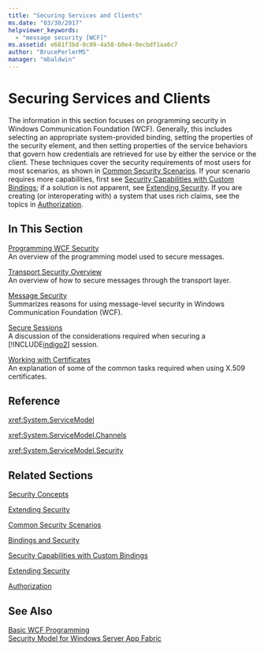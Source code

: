```yaml
---
title: "Securing Services and Clients"
ms.date: "03/30/2017"
helpviewer_keywords: 
  - "message security [WCF]"
ms.assetid: e681f3bd-0c09-4a58-b0e4-0ecbdf1aa6c7
author: "BrucePerlerMS"
manager: "mbaldwin"
---
```

# Securing Services and Clients
The information in this section focuses on programming security in Windows Communication Foundation (WCF). Generally, this includes selecting an appropriate system-provided binding, setting the properties of the security element, and then setting properties of the service behaviors that govern how credentials are retrieved for use by either the service or the client. These techniques cover the security requirements of most users for most scenarios, as shown in [Common Security Scenarios](../../../../docs/framework/wcf/feature-details/common-security-scenarios.md). If your scenario requires more capabilities, first see [Security Capabilities with Custom Bindings](../../../../docs/framework/wcf/feature-details/security-capabilities-with-custom-bindings.md); if a solution is not apparent, see [Extending Security](../../../../docs/framework/wcf/extending/extending-security.md). If you are creating (or interoperating with) a system that uses rich claims, see the topics in [Authorization](../../../../docs/framework/wcf/feature-details/authorization-in-wcf.md).  
  
## In This Section  
 [Programming WCF Security](../../../../docs/framework/wcf/feature-details/programming-wcf-security.md)  
 An overview of the programming model used to secure messages.  
  
 [Transport Security Overview](../../../../docs/framework/wcf/feature-details/transport-security-overview.md)  
 An overview of how to secure messages through the transport layer.  
  
 [Message Security](../../../../docs/framework/wcf/feature-details/message-security-in-wcf.md)  
 Summarizes reasons for using message-level security in Windows Communication Foundation (WCF).  
  
 [Secure Sessions](../../../../docs/framework/wcf/feature-details/secure-sessions.md)  
 A discussion of the considerations required when securing a [!INCLUDE[indigo2](../../../../includes/indigo2-md.md)] session.  
  
 [Working with Certificates](../../../../docs/framework/wcf/feature-details/working-with-certificates.md)  
 An explanation of some of the common tasks required when using X.509 certificates.  
  
## Reference  
 <xref:System.ServiceModel>  
  
 <xref:System.ServiceModel.Channels>  
  
 <xref:System.ServiceModel.Security>  
  
## Related Sections  
 [Security Concepts](../../../../docs/framework/wcf/feature-details/security-concepts.md)  
  
 [Extending Security](../../../../docs/framework/wcf/extending/extending-security.md)  
  
 [Common Security Scenarios](../../../../docs/framework/wcf/feature-details/common-security-scenarios.md)  
  
 [Bindings and Security](../../../../docs/framework/wcf/feature-details/bindings-and-security.md)  
  
 [Security Capabilities with Custom Bindings](../../../../docs/framework/wcf/feature-details/security-capabilities-with-custom-bindings.md)  
  
 [Extending Security](../../../../docs/framework/wcf/extending/extending-security.md)  
  
 [Authorization](../../../../docs/framework/wcf/feature-details/authorization-in-wcf.md)  
  
## See Also  
 [Basic WCF Programming](../../../../docs/framework/wcf/basic-wcf-programming.md)  
 [Security Model for Windows Server App Fabric](http://go.microsoft.com/fwlink/?LinkID=201279&clcid=0x409)
